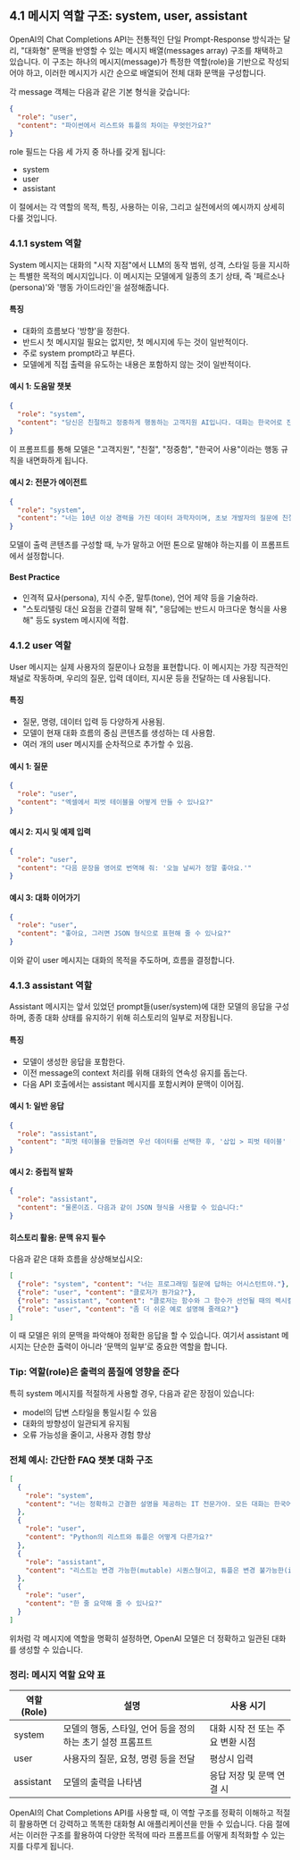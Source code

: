 ## 4.1 메시지 역할 구조: system, user, assistant

OpenAI의 Chat Completions API는 전통적인 단일 Prompt-Response 방식과는 달리, "대화형" 문맥을 반영할 수 있는 메시지 배열(messages array) 구조를 채택하고 있습니다. 이 구조는 하나의 메시지(message)가 특정한 역할(role)을 기반으로 작성되어야 하고, 이러한 메시지가 시간 순으로 배열되어 전체 대화 문맥을 구성합니다.

각 message 객체는 다음과 같은 기본 형식을 갖습니다:

```json
{
  "role": "user",
  "content": "파이썬에서 리스트와 튜플의 차이는 무엇인가요?"
}
```

role 필드는 다음 세 가지 중 하나를 갖게 됩니다:

- system
- user
- assistant

이 절에서는 각 역할의 목적, 특징, 사용하는 이유, 그리고 실전에서의 예시까지 상세히 다룰 것입니다.



### 4.1.1 system 역할

System 메시지는 대화의 "시작 지점"에서 LLM의 동작 범위, 성격, 스타일 등을 지시하는 특별한 목적의 메시지입니다. 이 메시지는 모델에게 일종의 초기 상태, 즉 '페르소나(persona)'와 '행동 가이드라인'을 설정해줍니다.

#### 특징

- 대화의 흐름보다 '방향'을 정한다.
- 반드시 첫 메시지일 필요는 없지만, 첫 메시지에 두는 것이 일반적이다.
- 주로 system prompt라고 부른다.
- 모델에게 직접 출력을 유도하는 내용은 포함하지 않는 것이 일반적이다.

#### 예시 1: 도움말 챗봇

```json
{
  "role": "system",
  "content": "당신은 친절하고 정중하게 행동하는 고객지원 AI입니다. 대화는 한국어로 진행됩니다."
}
```

이 프롬프트를 통해 모델은 "고객지원", "친절", "정중함", "한국어 사용"이라는 행동 규칙을 내면화하게 됩니다.

#### 예시 2: 전문가 에이전트

```json
{
  "role": "system",
  "content": "너는 10년 이상 경력을 가진 데이터 과학자이며, 초보 개발자의 질문에 친절히 조언하는 역할을 한다. 답변은 항상 예시 코드를 포함해라."
}
```

모델이 출력 콘텐츠를 구성할 때, 누가 말하고 어떤 톤으로 말해야 하는지를 이 프롬프트에서 설정합니다.

#### Best Practice

- 인격적 묘사(persona), 지식 수준, 말투(tone), 언어 제약 등을 기술하라.
- "스토리텔링 대신 요점을 간결히 말해 줘", "응답에는 반드시 마크다운 형식을 사용해" 등도 system 메시지에 적합.



### 4.1.2 user 역할

User 메시지는 실제 사용자의 질문이나 요청을 표현합니다. 이 메시지는 가장 직관적인 채널로 작동하며, 우리의 질문, 입력 데이터, 지시문 등을 전달하는 데 사용됩니다.

#### 특징

- 질문, 명령, 데이터 입력 등 다양하게 사용됨.
- 모델이 현재 대화 흐름의 중심 콘텐츠를 생성하는 데 사용함.
- 여러 개의 user 메시지를 순차적으로 추가할 수 있음.

#### 예시 1: 질문

```json
{
  "role": "user",
  "content": "엑셀에서 피벗 테이블을 어떻게 만들 수 있나요?"
}
```

#### 예시 2: 지시 및 예제 입력

```json
{
  "role": "user",
  "content": "다음 문장을 영어로 번역해 줘: '오늘 날씨가 정말 좋아요.'"
}
```

#### 예시 3: 대화 이어가기

```json
{
  "role": "user",
  "content": "좋아요, 그러면 JSON 형식으로 표현해 줄 수 있나요?"
}
```

이와 같이 user 메시지는 대화의 목적을 주도하며, 흐름을 결정합니다.



### 4.1.3 assistant 역할

Assistant 메시지는 앞서 있었던 prompt들(user/system)에 대한 모델의 응답을 구성하며, 종종 대화 상태를 유지하기 위해 히스토리의 일부로 저장됩니다.

#### 특징

- 모델이 생성한 응답을 포함한다.
- 이전 message의 context 처리를 위해 대화의 연속성 유지를 돕는다.
- 다음 API 호출에서는 assistant 메시지를 포함시켜야 문맥이 이어짐.

#### 예시 1: 일반 응답

```json
{
  "role": "assistant",
  "content": "피벗 테이블을 만들려면 우선 데이터를 선택한 후, '삽입 > 피벗 테이블' 메뉴로 가세요. 그 다음..."
}
```

#### 예시 2: 중립적 발화

```json
{
  "role": "assistant",
  "content": "물론이죠. 다음과 같이 JSON 형식을 사용할 수 있습니다:"
}
```

#### 히스토리 활용: 문맥 유지 필수

다음과 같은 대화 흐름을 상상해보십시오:

```json
[
  {"role": "system", "content": "너는 프로그래밍 질문에 답하는 어시스턴트야."},
  {"role": "user", "content": "클로저가 뭔가요?"},
  {"role": "assistant", "content": "클로저는 함수와 그 함수가 선언될 때의 렉시컬 환경의 조합입니다..."},
  {"role": "user", "content": "좀 더 쉬운 예로 설명해 줄래요?"}
]
```

이 때 모델은 위의 문맥을 파악해야 정확한 응답을 할 수 있습니다. 여기서 assistant 메시지는 단순한 출력이 아니라 ‘문맥의 일부’로 중요한 역할을 합니다.



### Tip: 역할(role)은 출력의 품질에 영향을 준다

특히 system 메시지를 적절하게 사용할 경우, 다음과 같은 장점이 있습니다:

- model의 답변 스타일을 통일시킬 수 있음
- 대화의 방향성이 일관되게 유지됨
- 오류 가능성을 줄이고, 사용자 경험 향상



### 전체 예시: 간단한 FAQ 챗봇 대화 구조

```json
[
  {
    "role": "system",
    "content": "너는 정확하고 간결한 설명을 제공하는 IT 전문가야. 모든 대화는 한국어로 진행돼."
  },
  {
    "role": "user",
    "content": "Python의 리스트와 튜플은 어떻게 다른가요?"
  },
  {
    "role": "assistant",
    "content": "리스트는 변경 가능한(mutable) 시퀀스형이고, 튜플은 변경 불가능한(immutable) 시퀀스형입니다..."
  },
  {
    "role": "user",
    "content": "한 줄 요약해 줄 수 있나요?"
  }
]
```

위처럼 각 메시지에 역할을 명확히 설정하면, OpenAI 모델은 더 정확하고 일관된 대화를 생성할 수 있습니다.



### 정리: 메시지 역할 요약 표

| 역할(Role)     | 설명                                                        | 사용 시기                    |
|----------------|-------------------------------------------------------------|-----------------------------|
| system         | 모델의 행동, 스타일, 언어 등을 정의하는 초기 설정 프롬프트    | 대화 시작 전 또는 주요 변환 시점 |
| user           | 사용자의 질문, 요청, 명령 등을 전달                         | 평상시 입력                  |
| assistant      | 모델의 출력을 나타냄                                         | 응답 저장 및 문맥 연결 시    |

OpenAI의 Chat Completions API를 사용할 때, 이 역할 구조를 정확히 이해하고 적절히 활용하면 더 강력하고 똑똑한 대화형 AI 애플리케이션을 만들 수 있습니다. 다음 절에서는 이러한 구조를 활용하여 다양한 목적에 따라 프롬프트를 어떻게 최적화할 수 있는지를 다루게 됩니다.